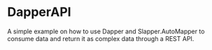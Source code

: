 # DapperAPI
A simple example on how to use Dapper and Slapper.AutoMapper to consume data and return it as complex data through a REST API.
